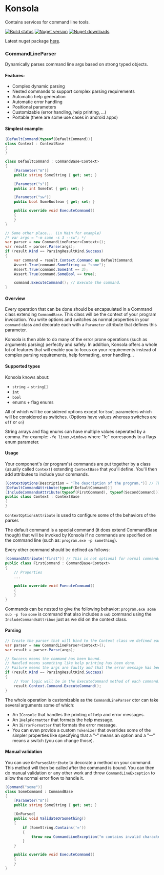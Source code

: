 # Konsola
Contains services for command line tools.

[![Build status](https://img.shields.io/appveyor/ci/mrahhal/konsola/master.svg)](https://ci.appveyor.com/project/mrahhal/konsola)
[![Nuget version](https://img.shields.io/nuget/v/Konsola.svg)](https://www.nuget.org/packages/Konsola)
[![Nuget downloads](https://img.shields.io/nuget/dt/Konsola.svg)](https://www.nuget.org/packages/Konsola)

Latest nuget package [here](https://www.nuget.org/packages/Konsola).

### CommandLineParser
Dynamically parses command line args based on strong typed objects.

#### Features:
- Complex dynamic parsing
- Nested commands to support complex parsing requirements
- Automatic help generation
- Automatic error handling
- Positional parameters
- Customizable (error handling, help printing, ...)
- Portable (there are some use cases in android apps)

#### Simplest example:
```c#
[DefaultCommand(typeof(DefaultCommand))]
class Context : ContextBase
{
}

class DefaultCommand : CommandBase<Context>
{
    [Parameter("m")]
    public string SomeString { get; set; }

    [Parameter("s")]
    public int SomeInt { get; set; }

    [Parameter("sw")]
    public bool SomeBoolean { get; set; }

    public override void ExecuteCommand()
    {
    }
}

// Some other place... (in Main for example)
/* var args = "-m some -s 3 --sw"; */
var parser = new CommandLineParser<Context>();
var result = parser.Parse(args);
if (result.Kind == ParsingResultKind.Success)
{
    var command = result.Context.Command as DefaultCommand;
    Assert.True(command.SomeString == "some");
    Assert.True(command.SomeInt == 3);
    Assert.True(command.SomeBool == true);

    command.ExecuteCommand(); // Execute the command.
}
```

#### Overview
Every operation that can be done should be encapsulated in a Command class extending `CommandBase`. This class will be the context of your program invocation. You write options and switches as normal properties in your `command` class and decorate each with a `Parameter` attribute that defines this parameter.

Konsola is then able to do many of the error prone operations (such as arguments parsing) perfectly and safely. In addition, Konsola offers a whole lot of features that will enable you to focus on your requirements instead of complex parsing requirements, help formatting, error handling...

#### Supported types
Konsola knows about:
- `string` + `string[]`
- `int`
- `bool`
- enums + flag enums

All of which will be considered options except for `bool` parameters which will be considered as switches. (Options have values whereas switches are `off` or `on`)

String arrays and flag enums can have multiple values seperated by a comma.
For example: `-fe linux,windows` where "fe" corresponds to a flags enum parameter.

#### Usage
Your component's (or program's) commands are put together by a class (usually called `Context`) extending `ContextBase` that you'll define. You'll then add attributes to include your commands.

```c#
[ContextOptions(Description = "The description of the program.")] // This is optional
[DefaultCommandAttribute(typeof(DefaultCommand))]
[IncludeCommandsAttribute(typeof(FirstCommand), typeof(SecondCommand))]
public class Context : ContextBase
{
}
```

`ContextOptionsAttribute` is used to configure some of the behaviors of the parser.

The default command is a special command (it does extend CommandBase though) that will be invoked by Konsola if no commands are specified on the command line (such as: `program.exe -p something`).

Every other command should be defined as follows:

```c#
[CommandAttribute("first")] // This is not optional for normal commands
public class FirstCommand : CommandBase<Context>
{
    // Properties
    ...
    
    public override void ExecuteCommand()
    {
    }
}
```

Commands can be nested to give the following behavior:
`program.exe some sub -p foo`
`some` is command that also includes a `sub` command using the `IncludeCommandsAttribue` just as we did on the context class.

#### Parsing
```c#
// Create the parser that will bind to the Context class we defined earlier
var parser = new CommandLineParser<Context>();
var result = parser.Parse(args);

// Success means the command has been bound.
// Handled means something like help printing has been done.
// Failure means the args are faulty and that the error message has been printed to the `IConsole`.
if (result.Kind == ParsingResultKind.Success)
{
    // Your logic will be in the ExecuteCommand method of each command.
    result.Context.Command.ExecuteCommand();
}
```

The whole operation is customizable as the `CommandLineParser` ctor can take several arguments some of which:
- An `IConsole` that handles the printing of help and error messages.
- An `IHelpFormatter` that formats the help message.
- An `IErrorFormatter` that formats the error message.
- You can even provide a custom `Tokenizer` that overrides some of the simpler properties like specifying that a "-" means an option and a "--" means a switch (you can change those).

#### Manual validation
You can use `OnParsedAttribute` to decorate a method on your command. This method will then be called after the command is bound. You can then do manual validation or any other work and throw `CommandLineException` to allow the normal error flow to handle it.

```c#
[Command("some")]
class SomeCommand : CommandBase
{
    [Parameter("m")]
    public string SomeString { get; set; }

    [OnParsed]
    public void ValidateOrSomething()
    {
        if (SomeString.Contains('='))
        {
            throw new CommandLineException("m contains invalid characters.");
        }
    }

    public override void ExecuteCommand()
    {
    }
}
```
